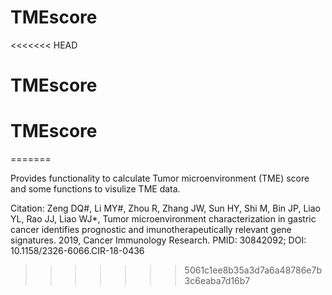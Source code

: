 # TMEscore
<<<<<<< HEAD
# TMEscore
# TMEscore
=======

Provides functionality to calculate Tumor microenvironment (TME) score and some functions to visulize TME data.
 
Citation: Zeng DQ#, Li MY#, Zhou R, Zhang JW, Sun HY, Shi M, Bin JP, Liao YL, Rao JJ, Liao WJ*, 
          Tumor microenvironment characterization in gastric cancer identifies prognostic and imunotherapeutically relevant gene signatures. 2019, Cancer Immunology Research. PMID: 30842092; DOI: 10.1158/2326-6066.CIR-18-0436
>>>>>>> 5061c1ee8b35a3d7a6a48786e7b3c6eaba7d16b7
